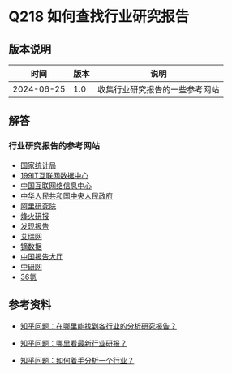 # Q218 如何查找行业研究报告

## 版本说明

| 时间 | 版本 | 说明 |
| ---- | ---- | ---- |
| 2024-06-25 | 1.0 | 收集行业研究报告的一些参考网站 |

## 解答

### 行业研究报告的参考网站

- [国家统计局][2]
- [199IT互联网数据中心][3]
- [中国互联网络信息中心][4]
- [中华人民共和国中央人民政府][5]
- [阿里研究院][6]
- [烽火研报][7]
- [发现报告][10]
- [艾瑞网][11]
- [镝数据][12]
- [中国报告大厅][13]
- [中研网][14]
- [36氪][15]

## 参考资料

- [知乎问题：在哪里能找到各行业的分析研究报告？][1]
- [知乎问题：哪里看最新行业研报？][8]
- [知乎问题：如何着手分析一个行业？][9]

  [1]: https://www.zhihu.com/question/19766160
  [2]: https://www.stats.gov.cn/
  [3]: https://www.199it.com/
  [4]: https://www.cnnic.net.cn/
  [5]: https://www.gov.cn/
  [6]: http://www.aliresearch.com/cn/index
  [7]: https://www.fhyanbao.com/
  [8]: https://www.zhihu.com/question/438907767
  [9]: https://www.zhihu.com/question/20219092/answer/666346625
  [10]: https://www.fxbaogao.com/?channel=l6
  [11]: https://www.iresearch.cn/
  [12]: https://www.dydata.io/
  [13]: https://www.chinabgao.com/stat/
  [14]: https://www.chinairn.com/data/
  [15]: https://36kr.com/
